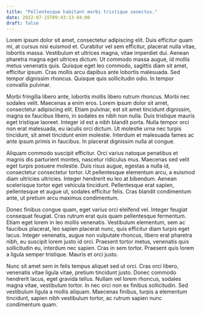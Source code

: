 ```yaml
---
title: "Pellentesque habitant morbi tristique senectus."
date: 2022-07-15T09:43:13-04:00
draft: false
---
```


Lorem ipsum dolor sit amet, consectetur adipiscing elit. Duis efficitur quam mi, at cursus nisi euismod et. Curabitur vel sem efficitur, placerat nulla vitae, lobortis massa. Vestibulum et ultrices magna, vitae imperdiet dui. Aenean pharetra magna eget ultrices dictum. Ut commodo massa augue, id mollis metus venenatis quis. Quisque eget leo commodo, sagittis diam sit amet, efficitur ipsum. Cras mollis arcu dapibus ante lobortis malesuada. Sed tempor dignissim rhoncus. Quisque quis sollicitudin odio. In tempor convallis pulvinar.

Morbi fringilla libero ante, lobortis mollis libero rutrum rhoncus. Morbi nec sodales velit. Maecenas a enim eros. Lorem ipsum dolor sit amet, consectetur adipiscing elit. Etiam pulvinar, est sit amet tincidunt dignissim, magna ex faucibus libero, in sodales ex nibh non nulla. Duis tristique mauris eget tristique laoreet. Integer id est a nibh blandit porta. Nulla tempor orci non erat malesuada, eu iaculis orci dictum. Ut molestie urna nec turpis tincidunt, sit amet tincidunt enim molestie. Interdum et malesuada fames ac ante ipsum primis in faucibus. In placerat dignissim nulla at congue.

Aliquam commodo suscipit efficitur. Orci varius natoque penatibus et magnis dis parturient montes, nascetur ridiculus mus. Maecenas sed velit eget turpis posuere molestie. Duis risus augue, egestas a nulla id, consectetur consectetur tortor. Ut pellentesque elementum arcu, a euismod diam ultricies ultricies. Integer hendrerit eu leo at bibendum. Aenean scelerisque tortor eget vehicula tincidunt. Pellentesque erat sapien, pellentesque et augue ut, sodales efficitur felis. Cras blandit condimentum ante, ut pretium arcu maximus condimentum.

Donec finibus congue quam, eget varius orci eleifend vel. Integer feugiat consequat feugiat. Cras rutrum erat quis quam pellentesque fermentum. Etiam eget lorem in leo mollis venenatis. Vestibulum elementum, sem ac faucibus placerat, leo sapien placerat nunc, quis efficitur diam turpis eget lacus. Integer venenatis, augue non vulputate rhoncus, libero erat pharetra nibh, eu suscipit lorem justo id orci. Praesent tortor metus, venenatis quis sollicitudin eu, interdum nec sapien. Cras in sem tortor. Praesent quis lorem a ligula semper tristique. Mauris et orci justo.

Nunc sit amet sem in felis tempus aliquet sed ut orci. Cras orci libero, venenatis vitae ligula vitae, pretium tincidunt justo. Donec commodo hendrerit lacus, eget gravida tellus. Nullam vel lorem rhoncus, sodales magna vitae, vestibulum tortor. In nec orci non ex finibus sollicitudin. Sed vestibulum ligula a mollis aliquam. Maecenas finibus, turpis a elementum tincidunt, sapien nibh vestibulum tortor, ac rutrum sapien nunc condimentum quam.

